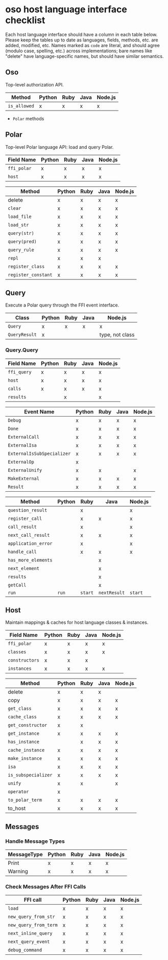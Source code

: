 # oso host language interface checklist

Each host language interface should have a column in each table below.
Please keep the tables up to date as languages, fields, methods, etc. are
added, modified, etc. Names marked as `code` are literal, and should agree
(modulo case, spelling, etc.) across implementations; bare names like
"delete" have language-specific names, but should have similar semantics.

## Oso

Top-level authorization API.

| Method       | Python | Ruby | Java | Node.js |
| ------------ | ------ | ---- | ---- | ------- |
| `is_allowed` | x      | x    | x    | x       |

- `Polar` methods

## Polar

Top-level Polar language API: load and query Polar.

| Field Name        | Python | Ruby | Java | Node.js |
| ----------------- | ------ | ---- | ---- | ------- |
| `ffi_polar`       | x      | x    | x    | x       |
| `host`            | x      | x    | x    | x       |

| Method              | Python | Ruby | Java | Node.js |
| ------------------- | ------ | ---- | ---- | ------- |
| delete              | x      | x    | x    | x       |
| `clear`             | x      | x    | x    | x       |
| `load_file`         | x      | x    | x    | x       |
| `load_str`          | x      | x    | x    | x       |
| `query(str)`        | x      | x    | x    | x       |
| `query(pred)`       | x      | x    | x    | x       |
| `query_rule`        | x      | x    | x    | x       |
| `repl`              | x      | x    | x    |
| `register_class`    | x      | x    | x    | x       |
| `register_constant` | x      | x    | x    | x       |

## Query

Execute a Polar query through the FFI event interface.

| Class         | Python | Ruby | Java | Node.js         |
| ------------- | ------ | ---- | ---- | --------------- |
| `Query`       | x      | x    | x    | x               |
| `QueryResult` | x      |      |      | type, not class |

### Query.Query

| Field Name  | Python | Ruby | Java | Node.js |
| ----------- | ------ | ---- | ---- | ------- |
| `ffi_query` | x      | x    | x    | x       |
| `host`      | x      | x    | x    | x       |
| `calls`     | x      | x    | x    | x       |
| `results`   |        | x    |      | x       |

| Event Name                 | Python | Ruby | Java | Node.js |
| -------------------------- | ------ | ---- | ---- | ------- |
| `Debug`                    | x      | x    | x    | x       |
| `Done`                     | x      | x    | x    | x       |
| `ExternalCall`             | x      | x    | x    | x       |
| `ExternalIsa`              | x      | x    | x    | x       |
| `ExternalIsSubSpecializer` | x      | x    | x    | x       |
| `ExternalOp`               | x      |      |      |         |
| `ExternalUnify`            | x      | x    |      | x       |
| `MakeExternal`             | x      | x    | x    | x       |
| `Result`                   | x      | x    | x    | x       |

| Method              | Python | Ruby    | Java         | Node.js |
| ------------------- | ------ | ------- | ------------ | ------- |
| `question_result`   |        | x       |              | x       |
| `register_call`     |        | x       | x            | x       |
| `call_result`       |        | x       |              | x       |
| `next_call_result`  |        | x       | x            | x       |
| `application_error` |        | x       |              | x       |
| `handle_call`       |        | x       | x            | x       |
| `has_more_elements` |        |         | x            |         |
| `next_element`      |        |         | x            |         |
| `results`           |        |         | x            |         |
| `getCall`           |        |         | x            |         |
| `run`               | `run`  | `start` | `nextResult` | `start` |

## Host

Maintain mappings & caches for host language classes & instances.

| Field Name     | Python | Ruby | Java | Node.js |
| -------------- | ------ | ---- | ---- | ------- |
| `ffi_polar`    | x      | x    | x    | x       |
| `classes`      | x      | x    | x    | x       |
| `constructors` | x      | x    | x    |         |
| `instances`    | x      | x    | x    | x       |

| Method              | Python | Ruby | Java | Node.js |
| ------------------- | ------ | ---- | ---- | ------- |
| delete              | x      | x    | x    |         |
| copy                | x      | x    | x    | x       |
| `get_class`         | x      | x    | x    | x       |
| `cache_class`       | x      | x    | x    | x       |
| `get_constructor`   | x      | x    |      |         |
| `get_instance`      | x      | x    | x    | x       |
| `has_instance`      |        | x    | x    | x       |
| `cache_instance`    | x      | x    | x    | x       |
| `make_instance`     | x      | x    | x    | x       |
| `isa`               | x      | x    | x    | x       |
| `is_subspecializer` | x      | x    | x    | x       |
| `unify`             | x      | x    |      | x       |
| `operator`          | x      |      |      |         |
| `to_polar_term`     | x      | x    | x    | x       |
| to_host             | x      | x    | x    | x       |

## Messages

### Handle Message Types

| MessageType | Python | Ruby | Java | Node.js |
| ----------- | ------ | ---- | ---- | ------- |
| Print       | x      | x    | x    | x       |
| Warning     | x      | x    | x    | x       |

### Check Messages After FFI Calls

| FFI call              | Python | Ruby | Java | Node.js |
| --------------------- | ------ | ---- | ---- | ------- |
| `load`                | x      | x    | x    | x       |
| `new_query_from_str`  | x      | x    | x    | x       |
| `new_query_from_term` | x      | x    | x    | x       |
| `next_inline_query`   | x      | x    | x    | x       |
| `next_query_event`    | x      | x    | x    | x       |
| `debug_command`       | x      | x    | x    | x       |
